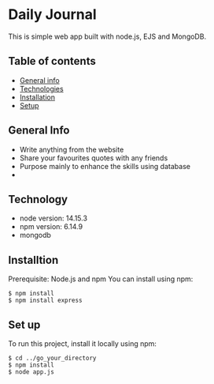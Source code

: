 # Daily Journal 

This is simple web app built with node.js, EJS and MongoDB.

## Table of contents 
* [General info](#general-info)
* [Technologies](#technologies)
* [Installation](#installation)
* [Setup](#setup)

## General Info
- Write anything from the website 
- Share your favourites quotes with any friends 
- Purpose mainly to enhance the skills using database 
- 
## Technology 
- node version: 14.15.3
- npm version: 6.14.9
- mongodb

## Installtion
Prerequisite: Node.js and npm 
You can install using npm:

```
$ npm install 
$ npm install express

```
## Set up
To run this project, install it locally using npm:
```
$ cd ../go_your_directory
$ npm install
$ node app.js

```

